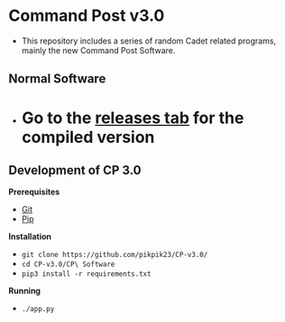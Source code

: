# Command Post v3.0
* This repository includes a series of random Cadet related programs, mainly the new Command Post Software.


## Normal Software
* # Go to the [releases tab](https://github.com/pikpik23/CP-v3.0/releases/latest) for the compiled version




## Development of CP 3.0
**Prerequisites**
* [Git](https://git-scm.com/)
* [Pip](https://pip.pypa.io/en/stable/installing/)

**Installation**
* `git clone https://github.com/pikpik23/CP-v3.0/`
* `cd CP-v3.0/CP\ Software`
* `pip3 install -r requirements.txt`

**Running**
* `./app.py`
